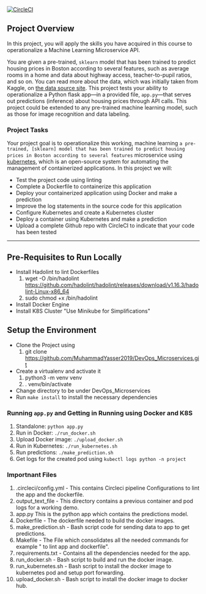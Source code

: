 [![CircleCI](https://circleci.com/gh/MuhammadYasser2019/DevOps_Microservices.svg?style=svg)](https://app.circleci.com/pipelines/github/MuhammadYasser2019/DevOps_Microservices)

## Project Overview

In this project, you will apply the skills you have acquired in this course to operationalize a Machine Learning Microservice API. 

You are given a pre-trained, `sklearn` model that has been trained to predict housing prices in Boston according to several features, such as average rooms in a home and data about highway access, teacher-to-pupil ratios, and so on. You can read more about the data, which was initially taken from Kaggle, on [the data source site](https://www.kaggle.com/c/boston-housing). This project tests your ability to operationalize a Python flask app—in a provided file, `app.py`—that serves out predictions (inference) about housing prices through API calls. This project could be extended to any pre-trained machine learning model, such as those for image recognition and data labeling.

### Project Tasks

Your project goal is to operationalize this working, machine learning `a pre-trained, [sklearn] model that has been trained to predict housing prices in Boston according to several features` microservice using [kubernetes](https://kubernetes.io/), which is an open-source system for automating the management of containerized applications. In this project we will:
* Test the project code using linting
* Complete a Dockerfile to containerize this application
* Deploy your containerized application using Docker and make a prediction
* Improve the log statements in the source code for this application
* Configure Kubernetes and create a Kubernetes cluster
* Deploy a container using Kubernetes and make a prediction
* Upload a complete Github repo with CircleCI to indicate that your code has been tested

---
## Pre-Requisites to Run Locally

* Install Hadolint to lint Dockerfiles
    1. wget -O /bin/hadolint https://github.com/hadolint/hadolint/releases/download/v1.16.3/hadolint-Linux-x86_64
    2. sudo chmod +x /bin/hadolint
* Install Docker Engine
* Install K8S Cluster "Use Minikube for Simplifications"

## Setup the Environment

* Clone the Project using 
    1. git clone https://github.com/MuhammadYasser2019/DevOps_Microservices.git
* Create a virtualenv and activate it
    1. python3 -m venv venv
    2. . venv/bin/activate
* Change directory to be under DevOps_Microservices 
* Run `make install` to install the necessary dependencies

### Running `app.py` and Getting in Running using Docker and K8S

1. Standalone:  `python app.py`
2. Run in Docker:  `./run_docker.sh`
3. Upload Docker image: `./upload_docker.sh`
4. Run in Kubernetes: `./run_kubernetes.sh`
5. Run predictions: `./make_prediction.sh`
6. Get logs for the created pod using `kubectl logs python -n project`


### Importnant Files
1. .circleci/config.yml - This contains Circleci pipeline Configurations to lint the app and the dockerfile.
2. output_text_file - This directory contains a previous container and pod logs for a working demo.
4. app.py This is the python app which contains the predictions model. 
5. Dockerfile - The dockerfile needed to build the docker images.
6. make_prediction.sh - Bash script code for sending data to app to get predictions.
7. Makefile -  The File which consolidates all the needed commands for example " to lint app and dockerfile".
8. requirements.txt - Contains all the dependencies needed for the app.
10. run_docker.sh - Bash script to build and run the docker image.
11. run_kubernetes.sh - Bash script to install the docker image to kubernetes pod and setup port forwarding.
12. upload_docker.sh - Bash script to install the docker image to docker hub.
